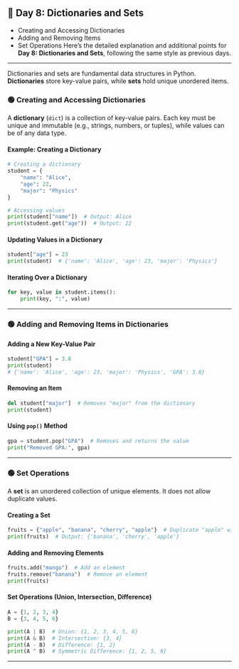 ## **🔵 Day 8: Dictionaries and Sets**
- Creating and Accessing Dictionaries
- Adding and Removing Items
- Set Operations
Here’s the detailed explanation and additional points for **Day 8: Dictionaries and Sets**, following the same style as previous days.  

---
Dictionaries and sets are fundamental data structures in Python. **Dictionaries** store key-value pairs, while **sets** hold unique unordered items.

### **🟢 Creating and Accessing Dictionaries**  
A **dictionary** (`dict`) is a collection of key-value pairs. Each key must be unique and immutable (e.g., strings, numbers, or tuples), while values can be of any data type.  

#### **Example: Creating a Dictionary**
```python
# Creating a dictionary
student = {
    "name": "Alice",
    "age": 22,
    "major": "Physics"
}

# Accessing values
print(student["name"])  # Output: Alice
print(student.get("age"))  # Output: 22
```

#### **Updating Values in a Dictionary**
```python
student["age"] = 23
print(student)  # {'name': 'Alice', 'age': 23, 'major': 'Physics'}
```

#### **Iterating Over a Dictionary**
```python
for key, value in student.items():
    print(key, ":", value)
```

---

### **🟢 Adding and Removing Items in Dictionaries**
#### **Adding a New Key-Value Pair**
```python
student["GPA"] = 3.8
print(student)  
# {'name': 'Alice', 'age': 23, 'major': 'Physics', 'GPA': 3.8}
```

#### **Removing an Item**
```python
del student["major"]  # Removes "major" from the dictionary
print(student)
```

#### **Using `pop()` Method**
```python
gpa = student.pop("GPA")  # Removes and returns the value
print("Removed GPA:", gpa)
```

---

### **🟢 Set Operations**
A **set** is an unordered collection of unique elements. It does not allow duplicate values.

#### **Creating a Set**
```python
fruits = {"apple", "banana", "cherry", "apple"}  # Duplicate "apple" will be ignored
print(fruits)  # Output: {'banana', 'cherry', 'apple'}
```

#### **Adding and Removing Elements**
```python
fruits.add("mango")  # Add an element
fruits.remove("banana")  # Remove an element
print(fruits)
```

#### **Set Operations (Union, Intersection, Difference)**
```python
A = {1, 2, 3, 4}
B = {3, 4, 5, 6}

print(A | B)  # Union: {1, 2, 3, 4, 5, 6}
print(A & B)  # Intersection: {3, 4}
print(A - B)  # Difference: {1, 2}
print(A ^ B)  # Symmetric Difference: {1, 2, 5, 6}
```

---
